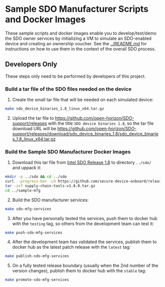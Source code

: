 # Sample SDO Manufacturer Scripts and Docker Images

These sample scripts and docker images enable you to develop/test/demo the SDO owner services by initializing a VM to simulate an SDO-enabled  device and creating an ownership voucher. See the [../README.md](../README.md) for instructions on how to use them in the context of the overall SDO process.

## Developers Only

These steps only need to be performed by developers of this project.

### Build a tar file of the SDO files needed on the device

1. Create the small tar file that will be needed on each simulated device:

  ```bash
  make sdo_device_binaries_1.8_linux_x64.tar.gz
  ```

2. Upload the tar file to https://github.com/open-horizon/SDO-support/releases with the title `SDO device binaries 1.8`, so the tar file download URL will be https://github.com/open-horizon/SDO-support/releases/download/sdo_device_binaries_1.8/sdo_device_binaries_1.8_linux_x64.tar.gz

### Build the Sample SDO Manufacturer Docker Images

1. Download this tar file from [Intel SDO Release 1.8](https://github.com/secure-device-onboard/release/releases/tag/v1.8.0) to directory `../sdo/` and uppack it:

  ```bash
  mkdir -p ../sdo && cd ../sdo
  curl --progress-bar -LO https://github.com/secure-device-onboard/release/releases/download/v1.8.0/supply-chain-tools-v1.8.0.tar.gz
  tar -zxf supply-chain-tools-v1.8.0.tar.gz
  cd ../sample-mfg
  ```

2. Build the SDO manufacturer services:

  ```bash
  make sdo-mfg-services
  ```

3. After you have personally tested the services, push them to docker hub with the `testing` tag, so others from the development team can test it:

  ```bash
  make push-sdo-mfg-services
  ```

4. After the development team has validated the services, publish them to docker hub as the latest patch release with the `latest` tag:

  ```bash
  make publish-sdo-mfg-services
  ```

5. On a fully tested release boundary (usually when the 2nd number of the version changes), publish them to docker hub with the `stable` tag:

  ```bash
  make promote-sdo-mfg-services
  ```
